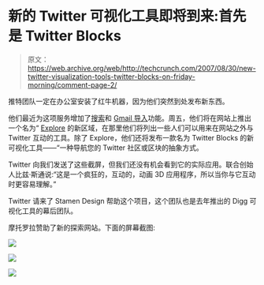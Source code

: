 # 新的 Twitter 可视化工具即将到来:首先是 Twitter Blocks

> 原文：<https://web.archive.org/web/http://techcrunch.com/2007/08/30/new-twitter-visualization-tools-twitter-blocks-on-friday-morning/comment-page-2/>

推特团队一定在办公室安装了红牛机器，因为他们突然到处发布新东西。

他们最近为这项服务增加了[搜索](https://web.archive.org/web/20100903062239/http://www.techcrunch.com/2007/08/21/finally-twitter-adds-search/)和 [Gmail 导入](https://web.archive.org/web/20100903062239/http://www.techcrunch.com/2007/08/26/twitter-adds-gmail-import-feature/)功能。周五，他们将在网站上推出一个名为“ [Explore](https://web.archive.org/web/20100903062239/http://explore.twitter.com/) 的新区域，在那里他们将列出一些人们可以用来在网站之外与 Twitter 互动的工具。除了 Explore，他们还将发布一款名为 Twitter Blocks 的新可视化工具——“一种导航您的 Twitter 社区或区块的抽象方式。

Twitter 向我们发送了这些截屏，但我们还没有机会看到它的实际应用。联合创始人比兹·斯通说:“这是一个疯狂的，互动的，动画 3D 应用程序，所以当你与它互动时更容易理解。”

Twitter 请来了 Stamen Design 帮助这个项目，这个团队也是去年推出的 Digg 可视化工具的幕后团队。

摩托罗拉赞助了新的探索网站。下面的屏幕截图:

![](img/5168ce0c562ece025b3c7cb7a8be0619.png)

![](img/9da76edfbbdfcf9317cf82c1ed33d0f0.png)

![](img/4d53be2309f7813de16711456ec64c95.png)